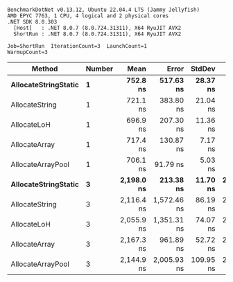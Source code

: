 ```

BenchmarkDotNet v0.13.12, Ubuntu 22.04.4 LTS (Jammy Jellyfish)
AMD EPYC 7763, 1 CPU, 4 logical and 2 physical cores
.NET SDK 8.0.303
  [Host]   : .NET 8.0.7 (8.0.724.31311), X64 RyuJIT AVX2
  ShortRun : .NET 8.0.7 (8.0.724.31311), X64 RyuJIT AVX2

Job=ShortRun  IterationCount=3  LaunchCount=1  
WarmupCount=3  

```
| Method               | Number | Mean       | Error       | StdDev    | Min        | Max        | Gen0   | Gen1   | Allocated |
|--------------------- |------- |-----------:|------------:|----------:|-----------:|-----------:|-------:|-------:|----------:|
| **AllocateStringStatic** | **1**      |   **752.8 ns** |   **517.63 ns** |  **28.37 ns** |   **720.1 ns** |   **771.1 ns** | **0.0124** | **0.0114** |   **1.02 KB** |
| AllocateString       | 1      |   721.1 ns |   383.80 ns |  21.04 ns |   698.9 ns |   740.7 ns | 0.0124 | 0.0114 |   1.02 KB |
| AllocateLoH          | 1      |   696.9 ns |   207.30 ns |  11.36 ns |   684.5 ns |   706.9 ns | 0.0124 | 0.0114 |   1.02 KB |
| AllocateArray        | 1      |   717.4 ns |   130.87 ns |   7.17 ns |   710.2 ns |   724.5 ns | 0.0124 | 0.0114 |   1.02 KB |
| AllocateArrayPool    | 1      |   706.1 ns |    91.79 ns |   5.03 ns |   700.5 ns |   710.2 ns | 0.0124 | 0.0114 |   1.02 KB |
| **AllocateStringStatic** | **3**      | **2,198.0 ns** |   **213.38 ns** |  **11.70 ns** | **2,186.2 ns** | **2,209.5 ns** | **0.0343** | **0.0305** |   **3.07 KB** |
| AllocateString       | 3      | 2,116.4 ns | 1,572.46 ns |  86.19 ns | 2,057.3 ns | 2,215.3 ns | 0.0343 | 0.0305 |   3.07 KB |
| AllocateLoH          | 3      | 2,055.9 ns | 1,351.31 ns |  74.07 ns | 2,010.0 ns | 2,141.3 ns | 0.0343 | 0.0305 |   3.07 KB |
| AllocateArray        | 3      | 2,167.3 ns |   961.89 ns |  52.72 ns | 2,106.8 ns | 2,203.6 ns | 0.0343 | 0.0305 |   3.07 KB |
| AllocateArrayPool    | 3      | 2,144.9 ns | 2,005.93 ns | 109.95 ns | 2,018.1 ns | 2,214.1 ns | 0.0343 | 0.0305 |   3.07 KB |
